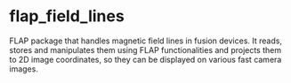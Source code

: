 # flap_field_lines
FLAP package that handles magnetic field lines in fusion devices. It reads, stores and manipulates them using FLAP functionalities and projects them to 2D image coordinates, so they can be displayed on various fast camera images.
